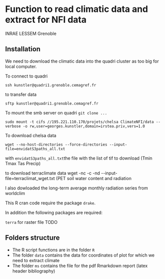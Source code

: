 # Function to read climatic data and extract for NFI data

INRAE LESSEM Grenoble


## Installation

We need to download the climatic data into the quadri cluster as too big for local computer.

To connect to quadri

`ssh kunstler@quadri1.grenoble.cemagref.fr`

to transfer data

`sftp kunstler@quadri1.grenoble.cemagref.fr`


To mount the smb server on quadri
`git clone ...`

`sudo mount -t cifs //195.221.110.170/projets/chelsa ClimateNFI/data --verbose -o rw,user=georges.kunstler,domain=irstea.priv,vers=1.0`

To download chelsa data

`wget --no-host-directories --force-directories --input-file=envidatS3paths_all.txt`

with `envidatS3paths_all.txt`the file with the list of tif to download (Tmin Tmax Tas Precip)

to download terraclimate data
wget -nc -c -nd --input-file=terraclimat_wget.txt (PET soil water content and radiation

I also dowloaded the long-term average monthly radiation series from worldclim

This R cran code require the package `drake`.

In addition the following packages are required:

`terra` for raster file
TODO


## Folders structure

 * The R script functions are in the folder `R`
 * The folder `data` contains the data for coordinates of plot for which we need to extract climate 
 * The folder `ms` contains the file for the pdf Rmarkdown report (latex header bibliography)


